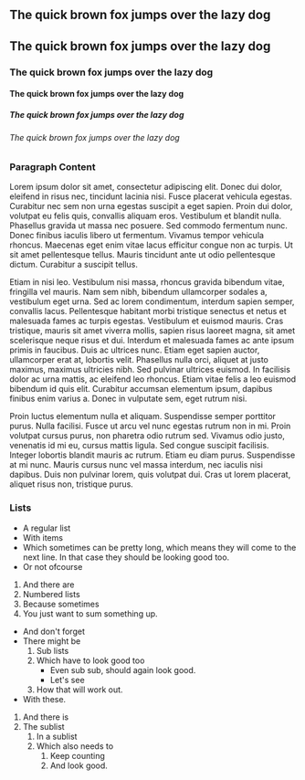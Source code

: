<section class="section">

# The quick brown fox jumps over the lazy dog

## The quick brown fox jumps over the lazy dog

### The quick brown fox jumps over the lazy dog

#### The quick brown fox jumps over the lazy dog

##### The quick brown fox jumps over the lazy dog

###### The quick brown fox jumps over the lazy dog

</section>

<section class="section">

### Paragraph Content

Lorem ipsum dolor sit amet, consectetur adipiscing elit. Donec dui dolor, eleifend in risus nec, tincidunt lacinia nisi. Fusce placerat vehicula egestas. Curabitur nec sem non urna egestas suscipit a eget sapien. Proin dui dolor, volutpat eu felis quis, convallis aliquam eros. Vestibulum et blandit nulla. Phasellus gravida ut massa nec posuere. Sed commodo fermentum nunc. Donec finibus iaculis libero ut fermentum. Vivamus tempor vehicula rhoncus. Maecenas eget enim vitae lacus efficitur congue non ac turpis. Ut sit amet pellentesque tellus. Mauris tincidunt ante ut odio pellentesque dictum. Curabitur a suscipit tellus.

Etiam in nisi leo. Vestibulum nisi massa, rhoncus gravida bibendum vitae, fringilla vel mauris. Nam sem nibh, bibendum ullamcorper sodales a, vestibulum eget urna. Sed ac lorem condimentum, interdum sapien semper, convallis lacus. Pellentesque habitant morbi tristique senectus et netus et malesuada fames ac turpis egestas. Vestibulum et euismod mauris. Cras tristique, mauris sit amet viverra mollis, sapien risus laoreet magna, sit amet scelerisque neque risus et dui. Interdum et malesuada fames ac ante ipsum primis in faucibus. Duis ac ultrices nunc. Etiam eget sapien auctor, ullamcorper erat at, lobortis velit. Phasellus nulla orci, aliquet at justo maximus, maximus ultricies nibh. Sed pulvinar ultrices euismod. In facilisis dolor ac urna mattis, ac eleifend leo rhoncus. Etiam vitae felis a leo euismod bibendum id quis elit. Curabitur accumsan elementum ipsum, dapibus finibus enim varius a. Donec in vulputate sem, eget rutrum nisi.

Proin luctus elementum nulla et aliquam. Suspendisse semper porttitor purus. Nulla facilisi. Fusce ut arcu vel nunc egestas rutrum non in mi. Proin volutpat cursus purus, non pharetra odio rutrum sed. Vivamus odio justo, venenatis id mi eu, cursus mattis ligula. Sed congue suscipit facilisis. Integer lobortis blandit mauris ac rutrum. Etiam eu diam purus. Suspendisse at mi nunc. Mauris cursus nunc vel massa interdum, nec iaculis nisi dapibus. Duis non pulvinar lorem, quis volutpat dui. Cras ut lorem placerat, aliquet risus non, tristique purus.

</section>

<Section>

### Lists

- A regular list
- With items
- Which sometimes can be pretty long, which means they will come to the next line. In that case they should be looking good too.
- Or not ofcourse

1. And there are
2. Numbered lists
3. Because sometimes
4. You just want to sum something up.

- And don't forget
- There might be
  1. Sub lists
  2. Which have to look good too
     - Even sub sub, should again look good.
     - Let's see
  3. How that will work out.
- With these.

1. And there is
2. The sublist
   1. In a sublist
   2. Which also needs to
      1. Keep counting
      2. And look good.

</Section>
